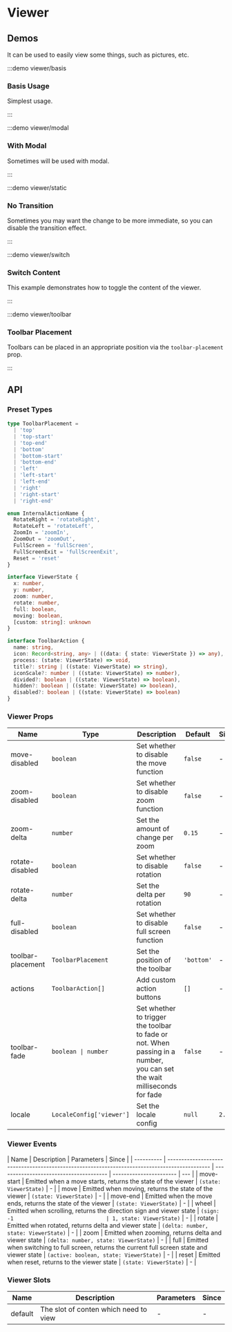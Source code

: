 # Viewer

## Demos

It can be used to easily view some things, such as pictures, etc.

:::demo viewer/basis

### Basis Usage

Simplest usage.

:::

:::demo viewer/modal

### With Modal

Sometimes will be used with modal.

:::

:::demo viewer/static

### No Transition

Sometimes you may want the change to be more immediate, so you can disable the transition effect.

:::

:::demo viewer/switch

### Switch Content

This example demonstrates how to toggle the content of the viewer.

:::

:::demo viewer/toolbar

### Toolbar Placement

Toolbars can be placed in an appropriate position via the `toolbar-placement` prop.

:::

## API

### Preset Types

```ts
type ToolbarPlacement =
  | 'top'
  | 'top-start'
  | 'top-end'
  | 'bottom'
  | 'bottom-start'
  | 'bottom-end'
  | 'left'
  | 'left-start'
  | 'left-end'
  | 'right'
  | 'right-start'
  | 'right-end'

enum InternalActionName {
  RotateRight = 'rotateRight',
  RotateLeft = 'rotateLeft',
  ZoomIn = 'zoomIn',
  ZoomOut = 'zoomOut',
  FullScreen = 'fullScreen',
  FullScreenExit = 'fullScreenExit',
  Reset = 'reset'
}

interface ViewerState {
  x: number,
  y: number,
  zoom: number,
  rotate: number,
  full: boolean,
  moving: boolean,
  [custom: string]: unknown
}

interface ToolbarAction {
  name: string,
  icon: Record<string, any> | ((data: { state: ViewerState }) => any),
  process: (state: ViewerState) => void,
  title?: string | ((state: ViewerState) => string),
  iconScale?: number | ((state: ViewerState) => number),
  divided?: boolean | ((state: ViewerState) => boolean),
  hidden?: boolean | ((state: ViewerState) => boolean),
  disabled?: boolean | ((state: ViewerState) => boolean)
}
```

### Viewer Props

| Name              | Type                     | Description                                                                                                             | Default    | Since   |
| ----------------- | ------------------------ | ----------------------------------------------------------------------------------------------------------------------- | ---------- | ------- |
| move-disabled     | `boolean`                | Set whether to disable the move function                                                                                | `false`    | -       |
| zoom-disabled     | `boolean`                | Set whether to disable zoom function                                                                                    | `false`    | -       |
| zoom-delta        | `number`                 | Set the amount of change per zoom                                                                                       | `0.15`     | -       |
| rotate-disabled   | `boolean`                | Set whether to disable rotation                                                                                         | `false`    | -       |
| rotate-delta      | `number`                 | Set the delta per rotation                                                                                              | `90`       | -       |
| full-disabled     | `boolean`                | Set whether to disable full screen function                                                                             | `false`    | -       |
| toolbar-placement | `ToolbarPlacement`       | Set the position of the toolbar                                                                                         | `'bottom'` | -       |
| actions           | `ToolbarAction[]`        | Add custom action buttons                                                                                               | `[]`       | -       |
| toolbar-fade      | `boolean \| number`      | Set whether to trigger the toolbar to fade or not. When passing in a number, you can set the wait milliseconds for fade | `false`    | -       |
| locale            | `LocaleConfig['viewer']` | Set the locale config                                                                                                   | `null`     | `2.1.0` |

### Viewer Events

| Name       | Description                                                                                   | Parameters                              | Since                   |
| ---------- | --------------------------------------------------------------------------------------------- | --------------------------------------- | ----------------------- | --- |
| move-start | Emitted when a move starts, returns the state of the viewer                                   | `(state: ViewerState)`                  | -                       |
| move       | Emitted when moving, returns the state of the viewer                                          | `(state: ViewerState)`                  | -                       |
| move-end   | Emitted when the move ends, returns the state of the viewer                                   | `(state: ViewerState)`                  | -                       |
| wheel      | Emitted when scrolling, returns the direction sign and viewer state                           | `(sign: -1                              | 1, state: ViewerState)` | -   |
| rotate     | Emitted when rotated, returns delta and viewer state                                          | `(delta: number, state: ViewerState)`   | -                       |
| zoom       | Emitted when zooming, returns delta and viewer state                                          | `(delta: number, state: ViewerState)`   | -                       |
| full       | Emitted when switching to full screen, returns the current full screen state and viewer state | `(active: boolean, state: ViewerState)` | -                       |
| reset      | Emitted when reset, returns to the viewer state                                               | `(state: ViewerState)`                  | -                       |

### Viewer Slots

| Name    | Description                           | Parameters | Since |
| ------- | ------------------------------------- | ---------- | ----- |
| default | The slot of conten which need to view | -          | -     |

